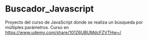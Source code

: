 # Buscador_Javascript
Proyecto del curso de JavaScript donde se realiza un búsqueda por múltiples parámetros.
Curso en https://www.udemy.com/share/101Z6UBUMdcFZVTHw=/
